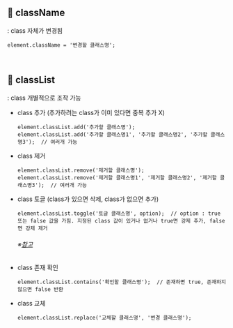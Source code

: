 ## 📍 className
: class 자체가 변경됨

    element.className = '변경할 클래스명';

<br>

## 📍 classList
: class 개별적으로 조작 가능

* class 추가 (추가하려는 class가 이미 있다면 중복 추가 X)

      element.classList.add('추가할 클래스명');
      element.classList.add('추가할 클래스명1', '추가할 클래스명2', '추가할 클래스명3');  // 여러개 가능

* class 제거

      element.classList.remove('제거할 클래스명');
      element.classList.remove('제거할 클래스명1', '제거할 클래스명2', '제거할 클래스명3');  // 여러개 가능

* class 토글 (class가 있으면 삭제, class가 없으면 추가)

      element.classList.toggle('토글 클래스명', option);  // option : true 또는 false 값을 가짐. 지정된 class 값이 있거나 없거나 true면 강제 추가, false면 강제 제거

  ###### ※<a href="https://github.com/JEONG-JINA/javascript/blob/main/%ED%83%AD%EB%A9%94%EB%89%B4.js">참고</a>

* class 존재 확인

      element.classList.contains('확인할 클래스명');  // 존재하면 true, 존재하지 않으면 false 반환

* class 교체

      element.classList.replace('교체할 클래스명', '변경 클래스명');
